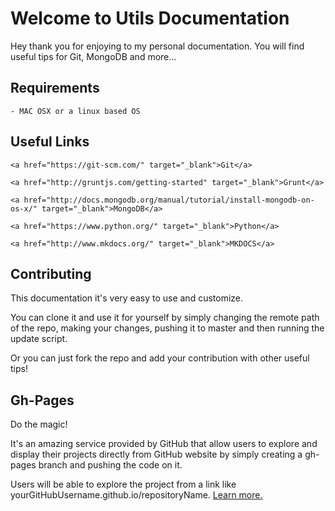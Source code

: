# Welcome to Utils Documentation

Hey thank you for enjoying to my personal documentation.
You will find useful tips for Git, MongoDB and more...    

## Requirements

    - MAC OSX or a linux based OS

## Useful Links

    <a href="https://git-scm.com/" target="_blank">Git</a>

    <a href="http://gruntjs.com/getting-started" target="_blank">Grunt</a>

    <a href="http://docs.mongodb.org/manual/tutorial/install-mongodb-on-os-x/" target="_blank">MongoDB</a>

    <a href="https://www.python.org/" target="_blank">Python</a>

    <a href="http://www.mkdocs.org/" target="_blank">MKDOCS</a>

## Contributing

This documentation it's very easy to use and customize.

You can clone it and use it for yourself by simply changing the remote path of the repo,
making your changes, pushing it to master and then running the update script.

Or you can just fork the repo and add your contribution with other useful tips!

## Gh-Pages

Do the magic!

It's an amazing service provided by GitHub that allow users
to explore and display their projects directly from GitHub website by simply
creating a gh-pages branch and pushing the code on it.

Users will be able to explore the project from a link like
yourGitHubUsername.github.io/repositoryName.
<a href="https://pages.github.com/" target="_blank">Learn more.</a>
